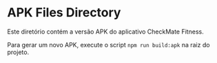 
# APK Files Directory

Este diretório contém a versão APK do aplicativo CheckMate Fitness.

Para gerar um novo APK, execute o script `npm run build:apk` na raiz do projeto.
